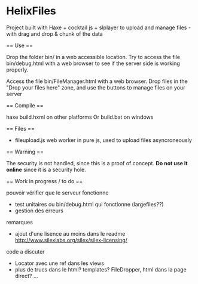HelixFiles
==========

Project built with Haxe + cocktail js + slplayer to upload and manage files - with drag and drop &amp; chunk of the data

== Use ==

Drop the folder bin/ in a web accessible location.
Try to access the file bin/debug.html with a web browser to see if the server side is working properly.

Access the file bin/FileManager.html with a web browser.
Drop files in the "Drop your files here" zone, and use the buttons to manage files on your server

== Compile ==

haxe build.hxml on other platforms
Or build.bat on windows

== Files ==

* fileupload.js
  web worker in pure js, used to upload files asyncroneously

== Warning ==

The security is not handled, since this is a proof of concept. **Do not use it online** since it is a security hole. 



== Work in progress / to do ==

pouvoir vérifier que le serveur fonctionne
- test unitaires ou bin/debug.html qui fonctionne (largefiles??)
- gestion des erreurs

remarques
- ajout d'une lisence au moins dans le readme
  http://www.silexlabs.org/silex/silex-licensing/


code a discuter
- Locator avec une ref dans les views
- plus de trucs dans le html? templates? FileDropper, html dans la page direct? …
